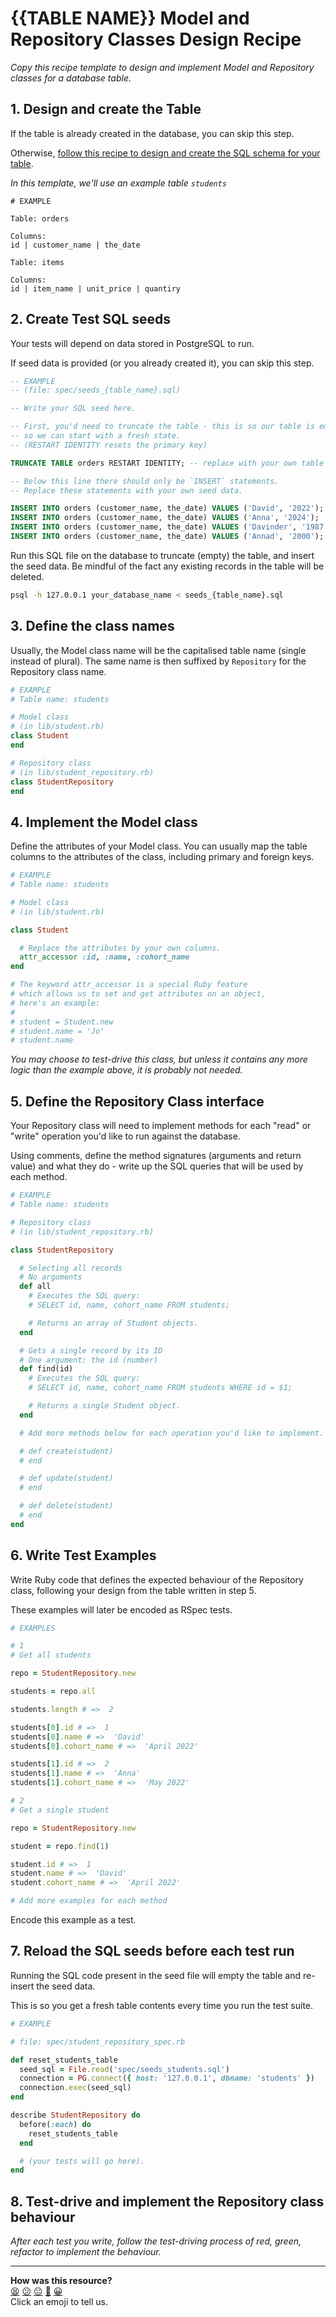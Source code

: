 # {{TABLE NAME}} Model and Repository Classes Design Recipe

_Copy this recipe template to design and implement Model and Repository classes for a database table._

## 1. Design and create the Table

If the table is already created in the database, you can skip this step.

Otherwise, [follow this recipe to design and create the SQL schema for your table](./single_table_design_recipe_template.md).

*In this template, we'll use an example table `students`*

```
# EXAMPLE

Table: orders

Columns:
id | customer_name | the_date

Table: items

Columns:
id | item_name | unit_price | quantiry
```

## 2. Create Test SQL seeds

Your tests will depend on data stored in PostgreSQL to run.

If seed data is provided (or you already created it), you can skip this step.

```sql
-- EXAMPLE
-- (file: spec/seeds_{table_name}.sql)

-- Write your SQL seed here. 

-- First, you'd need to truncate the table - this is so our table is emptied between each test run,
-- so we can start with a fresh state.
-- (RESTART IDENTITY resets the primary key)

TRUNCATE TABLE orders RESTART IDENTITY; -- replace with your own table name.

-- Below this line there should only be `INSERT` statements.
-- Replace these statements with your own seed data.

INSERT INTO orders (customer_name, the_date) VALUES ('David', '2022');
INSERT INTO orders (customer_name, the_date) VALUES ('Anna', '2024');
INSERT INTO orders (customer_name, the_date) VALUES ('Davinder', '1987');
INSERT INTO orders (customer_name, the_date) VALUES ('Annad', '2000');
```

Run this SQL file on the database to truncate (empty) the table, and insert the seed data. Be mindful of the fact any existing records in the table will be deleted.

```bash
psql -h 127.0.0.1 your_database_name < seeds_{table_name}.sql
```

## 3. Define the class names

Usually, the Model class name will be the capitalised table name (single instead of plural). The same name is then suffixed by `Repository` for the Repository class name.

```ruby
# EXAMPLE
# Table name: students

# Model class
# (in lib/student.rb)
class Student
end

# Repository class
# (in lib/student_repository.rb)
class StudentRepository
end
```

## 4. Implement the Model class

Define the attributes of your Model class. You can usually map the table columns to the attributes of the class, including primary and foreign keys.

```ruby
# EXAMPLE
# Table name: students

# Model class
# (in lib/student.rb)

class Student

  # Replace the attributes by your own columns.
  attr_accessor :id, :name, :cohort_name
end

# The keyword attr_accessor is a special Ruby feature
# which allows us to set and get attributes on an object,
# here's an example:
#
# student = Student.new
# student.name = 'Jo'
# student.name
```

*You may choose to test-drive this class, but unless it contains any more logic than the example above, it is probably not needed.*

## 5. Define the Repository Class interface

Your Repository class will need to implement methods for each "read" or "write" operation you'd like to run against the database.

Using comments, define the method signatures (arguments and return value) and what they do - write up the SQL queries that will be used by each method.

```ruby
# EXAMPLE
# Table name: students

# Repository class
# (in lib/student_repository.rb)

class StudentRepository

  # Selecting all records
  # No arguments
  def all
    # Executes the SQL query:
    # SELECT id, name, cohort_name FROM students;

    # Returns an array of Student objects.
  end

  # Gets a single record by its ID
  # One argument: the id (number)
  def find(id)
    # Executes the SQL query:
    # SELECT id, name, cohort_name FROM students WHERE id = $1;

    # Returns a single Student object.
  end

  # Add more methods below for each operation you'd like to implement.

  # def create(student)
  # end

  # def update(student)
  # end

  # def delete(student)
  # end
end
```

## 6. Write Test Examples

Write Ruby code that defines the expected behaviour of the Repository class, following your design from the table written in step 5.

These examples will later be encoded as RSpec tests.

```ruby
# EXAMPLES

# 1
# Get all students

repo = StudentRepository.new

students = repo.all

students.length # =>  2

students[0].id # =>  1
students[0].name # =>  'David'
students[0].cohort_name # =>  'April 2022'

students[1].id # =>  2
students[1].name # =>  'Anna'
students[1].cohort_name # =>  'May 2022'

# 2
# Get a single student

repo = StudentRepository.new

student = repo.find(1)

student.id # =>  1
student.name # =>  'David'
student.cohort_name # =>  'April 2022'

# Add more examples for each method
```

Encode this example as a test.

## 7. Reload the SQL seeds before each test run

Running the SQL code present in the seed file will empty the table and re-insert the seed data.

This is so you get a fresh table contents every time you run the test suite.

```ruby
# EXAMPLE

# file: spec/student_repository_spec.rb

def reset_students_table
  seed_sql = File.read('spec/seeds_students.sql')
  connection = PG.connect({ host: '127.0.0.1', dbname: 'students' })
  connection.exec(seed_sql)
end

describe StudentRepository do
  before(:each) do 
    reset_students_table
  end

  # (your tests will go here).
end
```

## 8. Test-drive and implement the Repository class behaviour

_After each test you write, follow the test-driving process of red, green, refactor to implement the behaviour._

<!-- BEGIN GENERATED SECTION DO NOT EDIT -->

---

**How was this resource?**  
[😫](https://airtable.com/shrUJ3t7KLMqVRFKR?prefill_Repository=makersacademy%2Fdatabases&prefill_File=resources%2Frepository_class_recipe_template.md&prefill_Sentiment=😫) [😕](https://airtable.com/shrUJ3t7KLMqVRFKR?prefill_Repository=makersacademy%2Fdatabases&prefill_File=resources%2Frepository_class_recipe_template.md&prefill_Sentiment=😕) [😐](https://airtable.com/shrUJ3t7KLMqVRFKR?prefill_Repository=makersacademy%2Fdatabases&prefill_File=resources%2Frepository_class_recipe_template.md&prefill_Sentiment=😐) [🙂](https://airtable.com/shrUJ3t7KLMqVRFKR?prefill_Repository=makersacademy%2Fdatabases&prefill_File=resources%2Frepository_class_recipe_template.md&prefill_Sentiment=🙂) [😀](https://airtable.com/shrUJ3t7KLMqVRFKR?prefill_Repository=makersacademy%2Fdatabases&prefill_File=resources%2Frepository_class_recipe_template.md&prefill_Sentiment=😀)  
Click an emoji to tell us.

<!-- END GENERATED SECTION DO NOT EDIT -->